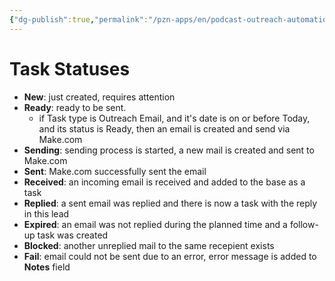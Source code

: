 ```yaml
---
{"dg-publish":true,"permalink":"/pzn-apps/en/podcast-outreach-automation-system/task-statuses/","dgHomeLink":false,"dgPassFrontmatter":false}
---
```


# Task Statuses
- **New**: just created, requires attention
- **Ready**: ready to be sent. 
	- if Task type is Outreach Email, and it's date is on or before Today, and its status is Ready, then an email is created and send via Make.com
- **Sending**: sending process is started, a new mail is created and sent to Make.com
- **Sent**: Make.com successfully sent the email
- **Received**: an incoming email is received and added to the base as a task
- **Replied**: a sent email was replied and there is now a task with the reply in this lead
- **Expired**: an email was not replied during the planned time and a follow-up task was created
- **Blocked**: another unreplied mail to the same recepient exists
- **Fail**: email could not be sent due to an error, error message is added to **Notes** field